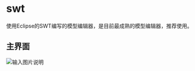 # swt
使用Eclipse的SWT编写的模型编辑器，是目前最成熟的模型编辑器，推荐使用。

## 主界面
![输入图片说明](https://www.xworker.org/files/2021/1012/175813swt.jpg "在这里输入图片标题")


